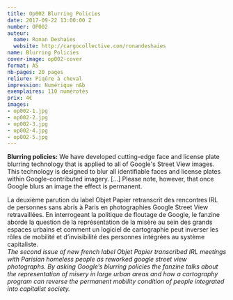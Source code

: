 ```yaml
---
title: Op002 Blurring Policies
date: 2017-09-22 13:00:00 Z
number: OP002
auteur:
  name: Ronan Deshaies
  website: http://cargocollective.com/ronandeshaies
name: Blurring Policies
cover-image: op002-cover
format: A5
nb-pages: 20 pages
reliure: Piqûre à cheval
impression: Numérique n&b
exemplaires: 110 numérotés
prix: 4€
images:
- op002-1.jpg
- op002-2.jpg
- op002-3.jpg
- op002-4.jpg
- op002-5.jpg
---
```


**Blurring policies:** We have developed cutting-edge face and license plate blurring technology that is applied to all of Google's Street View images. This technology is designed to blur all identifiable faces and license plates within Google-contributed imagery. [...] Please note, however, that once Google blurs an image the effect is permanent.  

La deuxième parution du label Objet Papier retranscrit des rencontres IRL de personnes sans abris à Paris en photographies Google Street View retravaillées. En interrogeant la politique de floutage de Google, le fanzine aborde la question de la représentation de la misère au sein des grands espaces urbains et comment un logiciel de cartographie peut inverser les rôles de mobilité et d’invisibilité des personnes intégrées au système capitaliste.  
*The second issue of new french label Objet Papier transcribed IRL meetings with Parisian homeless people as reworked google street view photographs. By asking Google’s blurring policies the fanzine talks about the representation of misery in large urban areas and how a cartography program can reverse the permanent mobility condition of people integrated into capitalist society.*
